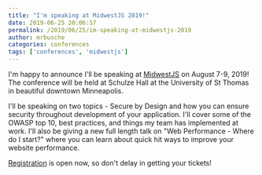 ```yaml
---
title: "I'm speaking at MidwestJS 2019!"
date: 2019-06-25 20:06:57
permalink: /2019/06/25/im-speaking-at-midwestjs-2019
author: mrbusche
categories: conferences
tags: ['conferences', 'midwestjs']
---
```


I'm happy to announce I'll be speaking at [MidwestJS](http://midwestjs.com/) on August 7-9, 2019! The conference will be held at Schulze Hall at the University of St Thomas in beautiful downtown Minneapolis.

I'll be speaking on two topics - Secure by Design and how you can ensure security throughout development of your application. I'll cover some of the OWASP top 10, best practices, and things my team has implemented at work. I'll also be giving a new full length talk on "Web Performance - Where do I start?" where you can learn about quick hit ways to improve your website performance.

[Registration](https://ti.to/midwestjs/midwest-js-2019) is open now, so don't delay in getting your tickets!

